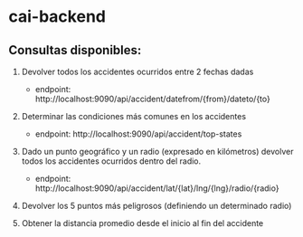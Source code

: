 # cai-backend
## Consultas disponibles:
1. Devolver todos los accidentes ocurridos entre 2 fechas dadas
    * endpoint: http://localhost:9090/api/accident/datefrom/{from}/dateto/{to}

2. Determinar las condiciones más comunes en los accidentes
    * endpoint: http://localhost:9090/api/accident/top-states
      
3. Dado un punto geográfico y un radio (expresado en kilómetros) devolver todos los accidentes ocurridos dentro del radio.
    * endpoint: http://localhost:9090/api/accident/lat/{lat}/lng/{lng}/radio/{radio}

4. Devolver los 5 puntos más peligrosos (definiendo un determinado radio)
5. Obtener la distancia promedio desde el inicio al fin del accidente

